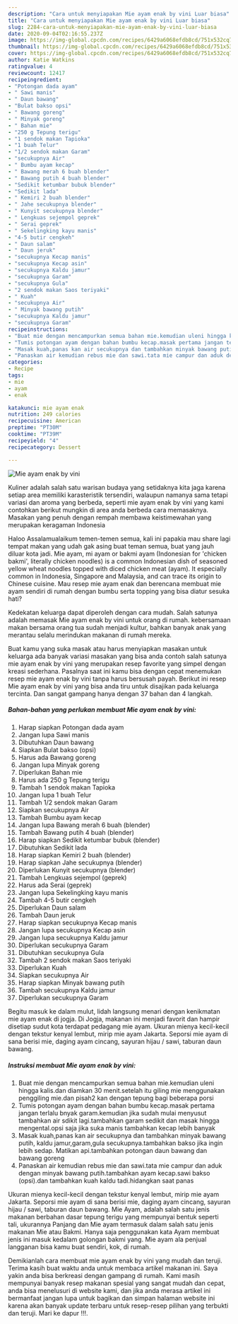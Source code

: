 ```yaml
---
description: "Cara untuk menyiapakan Mie ayam enak by vini Luar biasa"
title: "Cara untuk menyiapakan Mie ayam enak by vini Luar biasa"
slug: 2284-cara-untuk-menyiapakan-mie-ayam-enak-by-vini-luar-biasa
date: 2020-09-04T02:16:55.237Z
image: https://img-global.cpcdn.com/recipes/6429a6068efdb8cd/751x532cq70/mie-ayam-enak-by-vini-foto-resep-utama.jpg
thumbnail: https://img-global.cpcdn.com/recipes/6429a6068efdb8cd/751x532cq70/mie-ayam-enak-by-vini-foto-resep-utama.jpg
cover: https://img-global.cpcdn.com/recipes/6429a6068efdb8cd/751x532cq70/mie-ayam-enak-by-vini-foto-resep-utama.jpg
author: Katie Watkins
ratingvalue: 4
reviewcount: 12417
recipeingredient:
- "Potongan dada ayam"
- " Sawi manis"
- " Daun bawang"
- "Bulat bakso opsi"
- " Bawang goreng"
- " Minyak goreng"
- " Bahan mie"
- "250 g Tepung terigu"
- "1 sendok makan Tapioka"
- "1 buah Telur"
- "1/2 sendok makan Garam"
- "secukupnya Air"
- " Bumbu ayam kecap"
- " Bawang merah 6 buah blender"
- " Bawang putih 4 buah blender"
- "Sedikit ketumbar bubuk blender"
- "Sedikit lada"
- " Kemiri 2 buah blender"
- " Jahe secukupnya blender"
- " Kunyit secukupnya blender"
- " Lengkuas sejempol geprek"
- " Serai geprek"
- " Sekelingking kayu manis"
- "4-5 butir cengkeh"
- " Daun salam"
- " Daun jeruk"
- "secukupnya Kecap manis"
- "secukupnya Kecap asin"
- "secukupnya Kaldu jamur"
- "secukupnya Garam"
- "secukupnya Gula"
- "2 sendok makan Saos teriyaki"
- " Kuah"
- "secukupnya Air"
- " Minyak bawang putih"
- "secukupnya Kaldu jamur"
- "secukupnya Garam"
recipeinstructions:
- "Buat mie dengan mencampurkan semua bahan mie.kemudian uleni hingga kalis.dan diamkan 30 menit.setelah itu giling mie menggunakan penggiling mie.dan pisah2 kan dengan tepung bagi beberapa porsi"
- "Tumis potongan ayam dengan bahan bumbu kecap.masak pertama jangan terlalu bnyak garam.kemudian jika sudah mulai menyusut tambahkan air sdikit lagi.tambahkan garam sedikit dan masak hingga mengental.opsi saja jika suka manis tambahkan kecap lebih banyak"
- "Masak kuah,panas kan air secukupnya dan tambahkan minyak bawang putih, kaldu jamur,garam,gula secukupnya.tambahkan bakso jika ingin lebih sedap. Matikan api.tambahkan potongan daun bawang dan bawang goreng"
- "Panaskan air kemudian rebus mie dan sawi.tata mie campur dan aduk dengan minyak bawang putih.tambahkan ayam kecap.sawi bakso (opsi).dan tambahkan kuah kaldu tadi.hidangkan saat panas"
categories:
- Recipe
tags:
- mie
- ayam
- enak

katakunci: mie ayam enak 
nutrition: 249 calories
recipecuisine: American
preptime: "PT30M"
cooktime: "PT39M"
recipeyield: "4"
recipecategory: Dessert

---
```



![Mie ayam enak by vini](https://img-global.cpcdn.com/recipes/6429a6068efdb8cd/751x532cq70/mie-ayam-enak-by-vini-foto-resep-utama.jpg)

Kuliner adalah salah satu warisan budaya yang setidaknya kita jaga karena setiap area memiliki karasteristik tersendiri, walaupun namanya sama tetapi variasi dan aroma yang berbeda, seperti mie ayam enak by vini yang kami contohkan berikut mungkin di area anda berbeda cara memasaknya. Masakan yang penuh dengan rempah membawa keistimewahan yang merupakan keragaman Indonesia

Haloo Assalamualaikum temen-temen semua, kali ini papakia mau share lagi tempat makan yang udah gak asing buat teman semua, buat yang jauh diluar kota jadi. Mie ayam, mi ayam or bakmi ayam (Indonesian for &#39;chicken bakmi&#39;, literally chicken noodles) is a common Indonesian dish of seasoned yellow wheat noodles topped with diced chicken meat (ayam). It especially common in Indonesia, Singapore and Malaysia, and can trace its origin to Chinese cuisine. Mau resep mie ayam enak dan berencana membuat mie ayam sendiri di rumah dengan bumbu serta topping yang bisa diatur sesuka hati?

Kedekatan keluarga dapat diperoleh dengan cara mudah. Salah satunya adalah memasak Mie ayam enak by vini untuk orang di rumah. kebersamaan makan bersama orang tua sudah menjadi kultur, bahkan banyak anak yang merantau selalu merindukan makanan di rumah mereka.

Buat kamu yang suka masak atau harus menyiapkan masakan untuk keluarga ada banyak variasi masakan yang bisa anda contoh salah satunya mie ayam enak by vini yang merupakan resep favorite yang simpel dengan kreasi sederhana. Pasalnya saat ini kamu bisa dengan cepat menemukan resep mie ayam enak by vini tanpa harus bersusah payah.
Berikut ini resep Mie ayam enak by vini yang bisa anda tiru untuk disajikan pada keluarga tercinta. Dan sangat gampang hanya dengan 37 bahan dan 4 langkah.


<!--inarticleads1-->

##### Bahan-bahan yang perlukan membuat Mie ayam enak by vini:

1. Harap siapkan Potongan dada ayam
1. Jangan lupa  Sawi manis
1. Dibutuhkan  Daun bawang
1. Siapkan Bulat bakso (opsi)
1. Harus ada  Bawang goreng
1. Jangan lupa  Minyak goreng
1. Diperlukan  Bahan mie
1. Harus ada 250 g Tepung terigu
1. Tambah 1 sendok makan Tapioka
1. Jangan lupa 1 buah Telur
1. Tambah 1/2 sendok makan Garam
1. Siapkan secukupnya Air
1. Tambah  Bumbu ayam kecap
1. Jangan lupa  Bawang merah 6 buah (blender)
1. Tambah  Bawang putih 4 buah (blender)
1. Harap siapkan Sedikit ketumbar bubuk (blender)
1. Dibutuhkan Sedikit lada
1. Harap siapkan  Kemiri 2 buah (blender)
1. Harap siapkan  Jahe secukupnya (blender)
1. Diperlukan  Kunyit secukupnya (blender)
1. Tambah  Lengkuas sejempol (geprek)
1. Harus ada  Serai (geprek)
1. Jangan lupa  Sekelingking kayu manis
1. Tambah 4-5 butir cengkeh
1. Diperlukan  Daun salam
1. Tambah  Daun jeruk
1. Harap siapkan secukupnya Kecap manis
1. Jangan lupa secukupnya Kecap asin
1. Jangan lupa secukupnya Kaldu jamur
1. Diperlukan secukupnya Garam
1. Dibutuhkan secukupnya Gula
1. Tambah 2 sendok makan Saos teriyaki
1. Diperlukan  Kuah
1. Siapkan secukupnya Air
1. Harap siapkan  Minyak bawang putih
1. Tambah secukupnya Kaldu jamur
1. Diperlukan secukupnya Garam


Begitu masuk ke dalam mulut, lidah langsung menari dengan kenikmatan mie ayam enak di jogja. Di Jogja, makanan ini menjadi favorit dan hampir disetiap sudut kota terdapat pedagang mie ayam. Ukuran mienya kecil-kecil dengan tekstur kenyal lembut, mirip mie ayam Jakarta. Seporsi mie ayam di sana berisi mie, daging ayam cincang, sayuran hijau / sawi, taburan daun bawang. 

<!--inarticleads2-->

##### Instruksi membuat  Mie ayam enak by vini:

1. Buat mie dengan mencampurkan semua bahan mie.kemudian uleni hingga kalis.dan diamkan 30 menit.setelah itu giling mie menggunakan penggiling mie.dan pisah2 kan dengan tepung bagi beberapa porsi
1. Tumis potongan ayam dengan bahan bumbu kecap.masak pertama jangan terlalu bnyak garam.kemudian jika sudah mulai menyusut tambahkan air sdikit lagi.tambahkan garam sedikit dan masak hingga mengental.opsi saja jika suka manis tambahkan kecap lebih banyak
1. Masak kuah,panas kan air secukupnya dan tambahkan minyak bawang putih, kaldu jamur,garam,gula secukupnya.tambahkan bakso jika ingin lebih sedap. Matikan api.tambahkan potongan daun bawang dan bawang goreng
1. Panaskan air kemudian rebus mie dan sawi.tata mie campur dan aduk dengan minyak bawang putih.tambahkan ayam kecap.sawi bakso (opsi).dan tambahkan kuah kaldu tadi.hidangkan saat panas


Ukuran mienya kecil-kecil dengan tekstur kenyal lembut, mirip mie ayam Jakarta. Seporsi mie ayam di sana berisi mie, daging ayam cincang, sayuran hijau / sawi, taburan daun bawang. Mie Ayam, adalah salah satu jenis makanan berbahan dasar tepung terigu yang mempunyai bentuk seperti tali, ukurannya Panjang dan Mie ayam termasuk dalam salah satu jenis makanan Mie atau Bakmi. Hanya saja penggunakan kata Ayam membuat jenis ini masuk kedalam golongan bakmi yang. Mie ayam ala penjual langganan bisa kamu buat sendiri, kok, di rumah. 

Demikianlah cara membuat mie ayam enak by vini yang mudah dan teruji. Terima kasih buat waktu anda untuk membaca artikel makanan ini. Saya yakin anda bisa berkreasi dengan gampang di rumah. Kami masih mempunyai banyak resep makanan spesial yang sangat mudah dan cepat, anda bisa menelusuri di website kami, dan jika anda merasa artikel ini bermanfaat jangan lupa untuk bagikan dan simpan halaman website ini karena akan banyak update terbaru untuk resep-resep pilihan yang terbukti dan teruji. Mari ke dapur !!!. 
